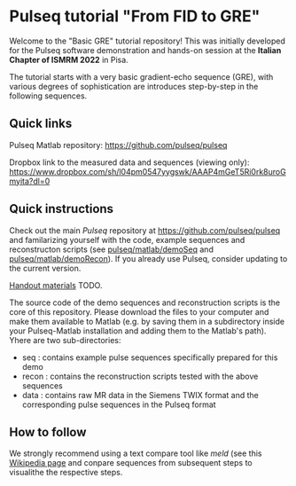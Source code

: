 # Pulseq tutorial "From FID to GRE"

Welcome to the "Basic GRE" tutorial repository! This was initially developed for the Pulseq software demonstration and hands-on session at the **Italian Chapter of ISMRM 2022** in Pisa.

The tutorial starts with a very basic gradient-echo sequence (GRE), with various degrees of sophistication are introduces step-by-step in the following sequences.

## Quick links

Pulseq Matlab repository: 
https://github.com/pulseq/pulseq

Dropbox link to the measured data and sequences (viewing only): 
https://www.dropbox.com/sh/l04pm0547yygswk/AAAP4mGeT5Ri0rk8uroGmyita?dl=0
 
## Quick instructions

Check out the main *Pulseq* repository at https://github.com/pulseq/pulseq and familarizing yourself with the code, example sequences and reconstructon scripts (see 
[pulseq/matlab/demoSeq](https://github.com/pulseq/pulseq/tree/master/matlab/demoSeq) and [pulseq/matlab/demoRecon](https://github.com/pulseq/pulseq/tree/master/matlab/demoRecon)). If you already use Pulseq, consider updating to the current version.

[Handout materials](Handout.pdf) TODO.

The source code of the demo sequences and reconstruction scripts is the core of this repository. Please download the files to your computer and make them available to Matlab (e.g. by saving them in a subdirectory inside your Pulseq-Matlab installation and adding them to the Matlab's path). Yhere are two sub-directories:

* seq : contains example pulse sequences specifically prepared for this demo
* recon : contains the reconstruction scripts tested with the above sequences
* data : contains raw MR data in the Siemens TWIX format and the corresponding pulse sequences in the Pulseq format

## How to follow 

We strongly recommend using a text compare tool like *meld* (see this [Wikipedia page](https://en.wikipedia.org/wiki/Meld_(software)) and conpare sequences from subsequent steps to visualithe the respective steps.


